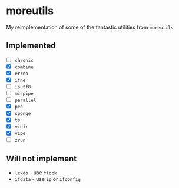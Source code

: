 # moreutils

My reimplementation of some of the fantastic utilities from `moreutils`

## Implemented

- [ ] `chronic`
- [x] `combine`
- [x] `errno`
- [x] `ifne`
- [ ] `isutf8`
- [ ] `mispipe`
- [ ] `parallel`
- [x] `pee`
- [x] `sponge`
- [x] `ts`
- [x] `vidir`
- [x] `vipe`
- [ ] `zrun`

## Will not implement

* `lckdo` - use `flock`
* `ifdata` - use `ip` or `ifconfig`
